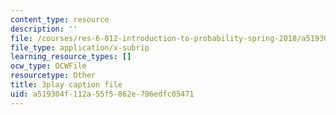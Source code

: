 ```yaml
---
content_type: resource
description: ''
file: /courses/res-6-012-introduction-to-probability-spring-2018/a519304f112a55f5862e796edfc05471_GnEyIawrWBg.vtt
file_type: application/x-subrip
learning_resource_types: []
ocw_type: OCWFile
resourcetype: Other
title: 3play caption file
uid: a519304f-112a-55f5-862e-796edfc05471
---
```

